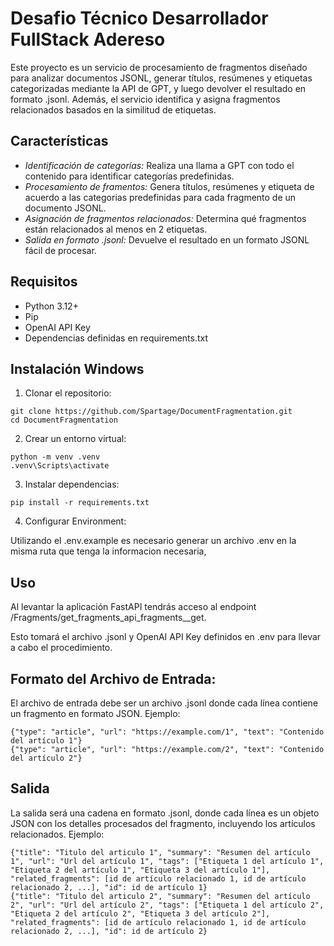 # Desafio Técnico Desarrollador FullStack Adereso

Este proyecto es un servicio de procesamiento de fragmentos diseñado para analizar documentos JSONL, generar títulos, resúmenes y etiquetas categorizadas mediante la API de GPT, y luego devolver el resultado en formato .jsonl. Además, el servicio identifica y asigna fragmentos relacionados basados en la similitud de etiquetas.

## Características

- *Identificación de categorías:* Realiza una llama a GPT con todo el contenido para identificar categorías predefinidas.
- *Procesamiento de framentos:* Genera títulos, resúmenes y etiqueta de acuerdo a las categorias predefinidas para cada fragmento de un documento JSONL.
- *Asignación de fragmentos relacionados:* Determina qué fragmentos están relacionados al menos en 2 etiquetas.
- *Salida en formato .jsonl:* Devuelve el resultado en un formato JSONL fácil de procesar.

## Requisitos

- Python 3.12+
- Pip
- OpenAI API Key
- Dependencias definidas en requirements.txt

## Instalación Windows

1. Clonar el repositorio:

```
git clone https://github.com/Spartage/DocumentFragmentation.git
cd DocumentFragmentation
```

2. Crear un entorno virtual:

```
python -m venv .venv
.venv\Scripts\activate
```

3. Instalar dependencias:

```
pip install -r requirements.txt
```

4. Configurar Environment:

Utilizando el .env.example es necesario generar un archivo .env en la misma ruta que tenga la informacion necesaria,

## Uso

Al levantar la aplicación FastAPI tendrás acceso al endpoint /Fragments/get_fragments_api_fragments__get.

Esto tomará el archivo .jsonl y OpenAI API Key definidos en .env para llevar a cabo el procedimiento.

## Formato del Archivo de Entrada:

El archivo de entrada debe ser un archivo .jsonl donde cada línea contiene un fragmento en formato JSON. Ejemplo:

```
{"type": "article", "url": "https://example.com/1", "text": "Contenido del artículo 1"}
{"type": "article", "url": "https://example.com/2", "text": "Contenido del artículo 2"}
```

## Salida

La salida será una cadena en formato .jsonl, donde cada línea es un objeto JSON con los detalles procesados del fragmento, incluyendo los artículos relacionados. Ejemplo:

```
{"title": "Titulo del articulo 1", "summary": "Resumen del artículo 1", "url": "Url del artículo 1", "tags": ["Etiqueta 1 del artículo 1", "Etiqueta 2 del artículo 1", "Etiqueta 3 del artículo 1"], "related_fragments": [id de artículo relacionado 1, id de artículo relacionado 2, ...], "id": id de artículo 1}
{"title": "Titulo del articulo 2", "summary": "Resumen del artículo 2", "url": "Url del artículo 2", "tags": ["Etiqueta 1 del artículo 2", "Etiqueta 2 del artículo 2", "Etiqueta 3 del artículo 2"], "related_fragments": [id de artículo relacionado 1, id de artículo relacionado 2, ...], "id": id de artículo 2}
```

